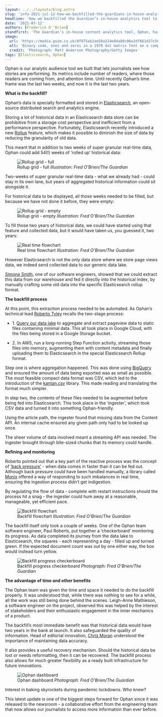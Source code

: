 ```yaml
---
layout: ../../layouts/blog.astro
slug: 'info-2021-jul-12-how-we-backfilled-the-guardians-in-house-analytics-tool-to-provide-greater-journalistic-insight'
headline: 'How we backfilled the Guardian’s in-house analytics tool to provide greater journalistic insight'
date: '2021-07-12'
authors: [Frederick O''Brien]
standfirst: 'The Guardian’s in-house content analytics tool, Ophan, has expanded from showing two weeks of data to two years. This post looks at one of the key changes that made it possible, from plumbing and CSV files to robust digestive systems'
image:
  url: 'https://media.guim.co.uk/0f975ab2ae58a214e8da80c06e2df661d27c5692/0_205_8790_5277/8790.jpg'
  alt: 'Binary code, ones and zeros in a 1970 dot matrix font on a computer screen.'
  credit: 'Photograph: Matt Anderson Photography/Getty Images'
tags: [Elasticsearch, Ophan]
---
```


Ophan is our analytic audience tool we built that lets journalists see how stories are performing. Its metrics include number of readers, where those readers are coming from, and attention time. Until recently Ophan’s time frame was the last two weeks, and now it is the last two years.

**What is the backfill?**

Ophan’s data is specially formatted and stored in [Elasticsearch](https://www.elastic.co/fr/elasticsearch/), an open-source distributed search and analytics engine.

Storing a lot of historical data in an Elasticsearch data store can be prohibitive from a storage cost perspective and inefficient from a performance perspective. Fortunately, Elasticsearch recently introduced a new [Rollup](https://www.elastic.co/guide/en/elasticsearch/reference/current/rollup-overview.html) feature, which makes it possible to diminish the size of data by reducing the granularity of old data.

This meant that in addition to two weeks of super granular real-time data, Ophan could add 54(!) weeks of ‘rolled up’ historical data:


   <figure>
   <img alt="Rollup grid - full" src="https://i.guim.co.uk/img/media/577e932cd0a5bf3766a27fb7f3d70fd4cb9ffb5b/133_0_1333_800/master/1333.jpg?width=620&quality=45&auto=format&fit=max&dpr=2&s=1b64e18c5b5d3f19f65140ebff0d9824" loading="lazy" />
   <figcaption>
     Rollup grid - full
    <i>Illustration: Fred O'Brien/The Guardian</i>
    </figcaption>
    </figure>

Two-weeks of super granular real-time data - what we already had - could stay in its own lane, but years of aggregated historical information could sit alongside it.

For historical data to be displayed, all those weeks needed to be filled, but because we have not done it before, they were empty:


   <figure>
   <img alt="Rollup grid - empty" src="https://i.guim.co.uk/img/media/a78ba5f04ab96afb08685425a417af7da010ea5d/133_0_1333_800/master/1333.jpg?width=620&quality=45&auto=format&fit=max&dpr=2&s=f9c1026e953a9531656ece9f83db5165" loading="lazy" />
   <figcaption>
     Rollup grid - empty
    <i>Illustration: Fred O'Brien/The Guardian</i>
    </figcaption>
    </figure>

To fill those two years of historical data, we could have started using that feature and collected data, but it would have taken us, you guessed it, two years:


   <figure>
   <img alt="Real time flowchart" src="https://i.guim.co.uk/img/media/31d0af3db8575ed1980ced4855967808c6afd35f/0_0_545_1941/master/545.jpg?width=620&quality=45&auto=format&fit=max&dpr=2&s=a363346d00f28182e01ab2c068d3661b" loading="lazy" />
   <figcaption>
     Real time flowchart
    <i>Illustration: Fred O'Brien/The Guardian</i>
    </figcaption>
    </figure>

However Elasticsearch is not the only data store where we store page views data, we indeed send collected data to our generic data lake.

[Simone Smith](https://www.theguardian.com/profile/simone-smith), one of our software engineers, showed that we could extract this data from our warehouse and fed it directly into the historical index, by manually crafting some old data into the specific Elasticsearch rollup format.

**The backfill process**

At this point, this extraction process needed to be automated. As Ophan’s technical lead [Roberto Tyley](https://www.theguardian.com/profile/roberto-tyley) recalls the two-stage process:

*   1\. [Query our data lake](https://github.com/guardian/ophan-backfill-step-function/blob/main/src/main/resources/backfill-query.sql) to aggregate and extract pageview data to static files containing minimal data. This all took place in Google Cloud, with the files being stored in a Google Storage bucket.

*   2\. In AWS, run a long-running Step Function activity, streaming those files into memory, augmenting them with content metadata and finally uploading them to Elasticsearch in the special Elasticsearch Rollup format.

Step one is where aggregation happened. This was done using [BigQuery](https://cloud.google.com/bigquery) and ensured the amount of data being exported was as small as possible. The most feasible compact data format was CSV, which led to the introduction of the [kantan.csv](https://nrinaudo.github.io/kantan.csv/) library. This made reading and translating the format much simpler.

In step two, the contents of these files needed to be augmented before being fed into Elasticsearch. This took place in the ‘ingester’, which took CSV data and turned it into something Ophan-friendly.

Using the article path, the ingester found that missing data from the Content API. An internal cache ensured any given path only had to be looked up once.

The sheer volume of data involved meant a streaming API was needed. The ingester brought through bite-sized chunks that its memory could handle.

**Refining and monitoring**

Roberto pointed out that a key part of the reactive process was the concept of [‘back pressure’](https://medium.com/@jayphelps/backpressure-explained-the-flow-of-data-through-software-2350b3e77ce7) - when data comes in faster than it can be fed out. Although back pressure could have been handled manually, a library called [Monix](https://monix.io/) offered a way of responding to such imbalances in real time, ensuring the ingestion process didn’t get indigestion.

By regulating the flow of data - complete with restart instructions should the process hit a snag - the ingester could hum away at a reasonable, manageable, yet efficient pace.


   <figure>
   <img alt="Backfill flowchart" src="https://i.guim.co.uk/img/media/5d192c53aa6a66333af80e9853c0c44fcfe72a26/0_0_720_1462/master/720.jpg?width=620&quality=45&auto=format&fit=max&dpr=2&s=875949f2c9d26076352768ee0b671039" loading="lazy" />
   <figcaption>
     Backfill flowchart
    <i>Illustration: Fred O'Brien/The Guardian</i>
    </figcaption>
    </figure>

The backfill itself only took a couple of weeks. One of the Ophan team software engineer, Paul Roberts, put together a ‘checkerboard’ monitoring its progress. As data completed its journey from the data lake to Elasticsearch, the squares - each representing a day - filled up and turned green. If the expected document count was out by one either way, the box would instead turn yellow.


   <figure>
   <img alt="Backfill progress checkerboard" src="https://i.guim.co.uk/img/media/71c1d7ef7292ef423effbbe4c1c45f330334a681/8_0_1584_951/master/1584.jpg?width=620&quality=45&auto=format&fit=max&dpr=2&s=3fcb64c2af85e276878a9239f7f9e03c" loading="lazy" />
   <figcaption>
     Backfill progress checkerboard
    <i>Photograph: Fred O'Brien/The Guardian</i>
    </figcaption>
    </figure>

**The advantage of time and other benefits**

The Ophan team was given the time and space it needed to do the backfill properly. It was understood that, while there was nothing to see for a while, all the work was still being done behind the scenes. Leigh-Anne Mathieson, a software engineer on the project, observed this was helped by the interest of stakeholders and their enthusiastic engagement in the inner mechanics of a product.

The backfill’s most immediate benefit was that historical data would have two years in the bank at launch. It also safeguarded the quality of information. Head of editorial innovation, [Chris Moran](https://twitter.com/chrismoranuk) understood the importance of maintaining data accuracy.

It also provides a useful recovery mechanism. Should the historical data be lost or needs reformatting, then it can be recovered. The backfill process also allows for much greater flexibility as a ready built infrastructure for future innovations.


   <figure>
   <img alt="Ophan dashboard" src="https://i.guim.co.uk/img/media/d0c7448577af85980a841b51c22f125f2bf91d3e/253_0_3066_1840/master/3066.png?width=620&quality=45&auto=format&fit=max&dpr=2&s=8e0e108cbc7bfb540c29055118a3d419" loading="lazy" />
   <figcaption>
     Ophan dashboard
    <i>Photograph: Fred O'Brien/The Guardian</i>
    </figcaption>
    </figure>

Interest in baking skyrockets during pandemic lockdowns. Who knew?

This latest update is one of the biggest steps forward for Ophan since it was released to the newsroom - a collaborative effort from the engineering team that now allows our journalists to access more information than ever before.
